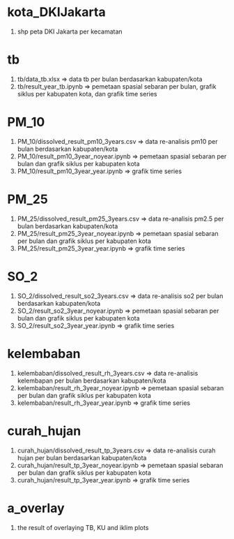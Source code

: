 # kota_DKIJakarta
1. shp peta DKI Jakarta per kecamatan

# tb
1. tb/data_tb.xlsx => data tb per bulan berdasarkan kabupaten/kota
2. tb/result_year_tb.ipynb => pemetaan spasial sebaran per bulan, grafik siklus per kabupaten kota, dan grafik time series

# PM_10
1. PM_10/dissolved_result_pm10_3years.csv => data re-analisis pm10 per bulan berdasarkan kabupaten/kota
2. PM_10/result_pm10_3year_noyear.ipynb => pemetaan spasial sebaran per bulan dan grafik siklus per kabupaten kota
3. PM_10/result_pm10_3year_year.ipynb => grafik time series

# PM_25
1. PM_25/dissolved_result_pm25_3years.csv => data re-analisis pm2.5 per bulan berdasarkan kabupaten/kota
2. PM_25/result_pm25_3year_noyear.ipynb => pemetaan spasial sebaran per bulan dan grafik siklus per kabupaten kota
3. PM_25/result_pm25_3year_year.ipynb => grafik time series

# SO_2
1. SO_2/dissolved_result_so2_3years.csv => data re-analisis so2 per bulan berdasarkan kabupaten/kota
2. SO_2/result_so2_3year_noyear.ipynb => pemetaan spasial sebaran per bulan dan grafik siklus per kabupaten kota
3. SO_2/result_so2_3year_year.ipynb => grafik time series

# kelembaban
1. kelembaban/dissolved_result_rh_3years.csv => data re-analisis kelembapan per bulan berdasarkan kabupaten/kota
2. kelembaban/result_rh_3year_noyear.ipynb => pemetaan spasial sebaran per bulan dan grafik siklus per kabupaten kota
3. kelembaban/result_rh_3year_year.ipynb => grafik time series

# curah_hujan
1. curah_hujan/dissolved_result_tp_3years.csv => data re-analisis curah hujan per bulan berdasarkan kabupaten/kota
2. curah_hujan/result_tp_3year_noyear.ipynb => pemetaan spasial sebaran per bulan dan grafik siklus per kabupaten kota
3. curah_hujan/result_tp_3year_year.ipynb => grafik time series

# a_overlay
1. the result of overlaying TB, KU and iklim plots
